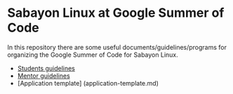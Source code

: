 # Sabayon Linux at Google Summer of Code

In this repository there are some useful documents/guidelines/programs for organizing the Google Summer of Code for Sabayon Linux.

* [Students guidelines](guidelines/students.md)
* [Mentor guidelines](guidelines/mentors.md)
* [Application template] (application-template.md)
